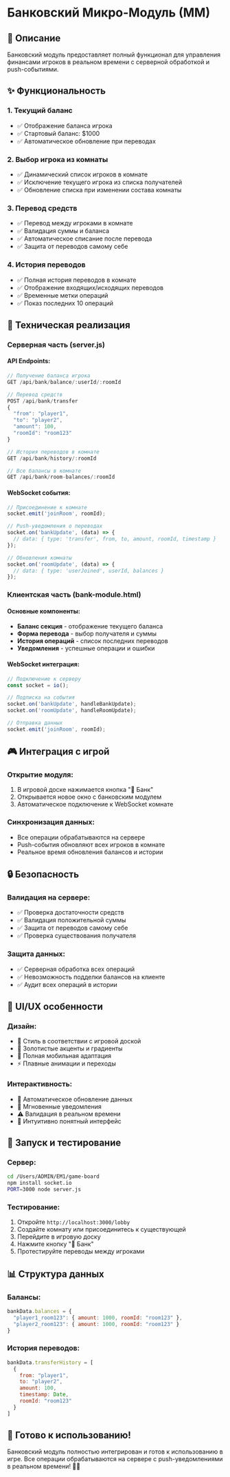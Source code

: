 # Банковский Микро-Модуль (ММ)

## 🏦 Описание

Банковский модуль предоставляет полный функционал для управления финансами игроков в реальном времени с серверной обработкой и push-событиями.

## ✨ Функциональность

### 1. **Текущий баланс**
- ✅ Отображение баланса игрока
- ✅ Стартовый баланс: $1000
- ✅ Автоматическое обновление при переводах

### 2. **Выбор игрока из комнаты**
- ✅ Динамический список игроков в комнате
- ✅ Исключение текущего игрока из списка получателей
- ✅ Обновление списка при изменении состава комнаты

### 3. **Перевод средств**
- ✅ Перевод между игроками в комнате
- ✅ Валидация суммы и баланса
- ✅ Автоматическое списание после перевода
- ✅ Защита от переводов самому себе

### 4. **История переводов**
- ✅ Полная история переводов в комнате
- ✅ Отображение входящих/исходящих переводов
- ✅ Временные метки операций
- ✅ Показ последних 10 операций

## 🔧 Техническая реализация

### Серверная часть (server.js)

#### API Endpoints:
```javascript
// Получение баланса игрока
GET /api/bank/balance/:userId/:roomId

// Перевод средств
POST /api/bank/transfer
{
  "from": "player1",
  "to": "player2", 
  "amount": 100,
  "roomId": "room123"
}

// История переводов в комнате
GET /api/bank/history/:roomId

// Все балансы в комнате
GET /api/bank/room-balances/:roomId
```

#### WebSocket события:
```javascript
// Присоединение к комнате
socket.emit('joinRoom', roomId);

// Push-уведомления о переводах
socket.on('bankUpdate', (data) => {
  // data: { type: 'transfer', from, to, amount, roomId, timestamp }
});

// Обновления комнаты
socket.on('roomUpdate', (data) => {
  // data: { type: 'userJoined', userId, balances }
});
```

### Клиентская часть (bank-module.html)

#### Основные компоненты:
- **Баланс секция** - отображение текущего баланса
- **Форма перевода** - выбор получателя и суммы
- **История операций** - список последних переводов
- **Уведомления** - успешные операции и ошибки

#### WebSocket интеграция:
```javascript
// Подключение к серверу
const socket = io();

// Подписка на события
socket.on('bankUpdate', handleBankUpdate);
socket.on('roomUpdate', handleRoomUpdate);

// Отправка данных
socket.emit('joinRoom', roomId);
```

## 🎮 Интеграция с игрой

### Открытие модуля:
1. В игровой доске нажимается кнопка "🏦 Банк"
2. Открывается новое окно с банковским модулем
3. Автоматическое подключение к WebSocket комнате

### Синхронизация данных:
- Все операции обрабатываются на сервере
- Push-события обновляют всех игроков в комнате
- Реальное время обновления балансов и истории

## 🔒 Безопасность

### Валидация на сервере:
- ✅ Проверка достаточности средств
- ✅ Валидация положительной суммы
- ✅ Защита от переводов самому себе
- ✅ Проверка существования получателя

### Защита данных:
- ✅ Серверная обработка всех операций
- ✅ Невозможность подделки балансов на клиенте
- ✅ Аудит всех операций в истории

## 📱 UI/UX особенности

### Дизайн:
- 🎨 Стиль в соответствии с игровой доской
- 🌟 Золотистые акценты и градиенты
- 📱 Полная мобильная адаптация
- ⚡ Плавные анимации и переходы

### Интерактивность:
- 🔄 Автоматическое обновление данных
- 💬 Мгновенные уведомления
- ⚠️ Валидация в реальном времени
- 🎯 Интуитивно понятный интерфейс

## 🚀 Запуск и тестирование

### Сервер:
```bash
cd /Users/ADMIN/EM1/game-board
npm install socket.io
PORT=3000 node server.js
```

### Тестирование:
1. Откройте `http://localhost:3000/lobby`
2. Создайте комнату или присоединитесь к существующей
3. Перейдите в игровую доску
4. Нажмите кнопку "🏦 Банк"
5. Протестируйте переводы между игроками

## 📊 Структура данных

### Балансы:
```javascript
bankData.balances = {
  "player1_room123": { amount: 1000, roomId: "room123" },
  "player2_room123": { amount: 1000, roomId: "room123" }
}
```

### История переводов:
```javascript
bankData.transferHistory = [
  {
    from: "player1",
    to: "player2", 
    amount: 100,
    timestamp: Date,
    roomId: "room123"
  }
]
```

## 🎯 Готово к использованию!

Банковский модуль полностью интегрирован и готов к использованию в игре. Все операции обрабатываются на сервере с push-уведомлениями в реальном времени! 🏦✨
